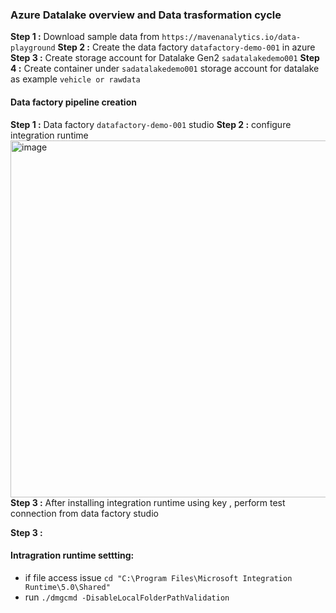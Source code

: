 ### Azure Datalake overview and Data trasformation cycle

**Step 1 :** Download sample data from `https://mavenanalytics.io/data-playground`
**Step 2 :** Create the data factory `datafactory-demo-001` in azure
**Step 3 :** Create storage account for Datalake Gen2 `sadatalakedemo001`
**Step 4 :** Create container under `sadatalakedemo001` storage account for datalake as example `vehicle or rawdata`

#### Data factory pipeline creation 

**Step 1 :**  Data factory `datafactory-demo-001`  studio
**Step 2 :**  configure integration runtime
    <img width="842" height="571" alt="image" src="https://github.com/user-attachments/assets/4ae8f526-4e99-4547-892d-92a397bff0cf" />
**Step 3 :**  After installing integration runtime using key , perform test connection from data factory studio  

**Step 3 :**  








#### Intragration runtime settting:  
* if file access issue `cd "C:\Program Files\Microsoft Integration Runtime\5.0\Shared"`
* run `./dmgcmd -DisableLocalFolderPathValidation`
